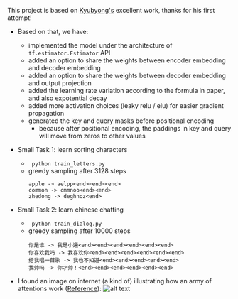 This project is based on [Kyubyong's](https://github.com/Kyubyong/transformer) excellent work, thanks for his first attempt!

* Based on that, we have:
  * implemented the model under the architecture of ```tf.estimator.Estimator``` API
  * added an option to share the weights between encoder embedding and decoder embedding
  * added an option to share the weights between decoder embedding and output projection
  * added the learning rate variation according to the formula in paper, and also expotential decay
  * added more activation choices (leaky relu / elu) for easier gradient propagation
  * generated the key and query masks before positional encoding
    * because after positional encoding, the paddings in key and query will move from zeros to other values

* Small Task 1: learn sorting characters
    * ``` python train_letters.py```
    * greedy sampling after 3128 steps
        ```
        apple -> aelpp<end><end><end>
        common -> cmmnoo<end><end>
        zhedong -> deghnoz<end>
        ```
* Small Task 2: learn chinese chatting
    * ``` python train_dialog.py```
    * greedy sampling after 10000 steps
        ```
        你是谁 -> 我是小通<end><end><end><end><end><end>
        你喜欢我吗 -> 我喜欢你<end><end><end><end><end><end>
        给我唱一首歌 -> 我也不知道<end><end><end><end><end>
        我帅吗 -> 你才帅！<end><end><end><end><end><end>
        ```

* I found an image on internet (a kind of) illustrating how an army of attentions work ([Reference](https://techcrunch.com/2017/08/31/googles-transformer-solves-a-tricky-problem-in-machine-translation/)):
![alt text](https://github.com/zhedongzheng/finch/blob/master/assets/transform20fps.gif)
